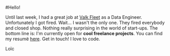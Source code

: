 #Hello!

Until last week, I had a great job at [Valk Fleet](http://valkfleet.com) as a Data Engineer. Unfortunately I got fired. Wait... I wasn't the only one. They fired everybody and closed shop. Nothing really surprising in the world of start-ups. The bottom line is: I'm currently open for __cool freelance projects__. You can find my resum&#235; [here](http://registry.jsonresume.org/cyberbikepunk). Get in touch! I love to code.

Lo&#239;c
